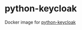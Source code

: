 # python-keycloak

Docker image for [python-keycloak](https://hub.docker.com/r/burakince/python-keycloak)
